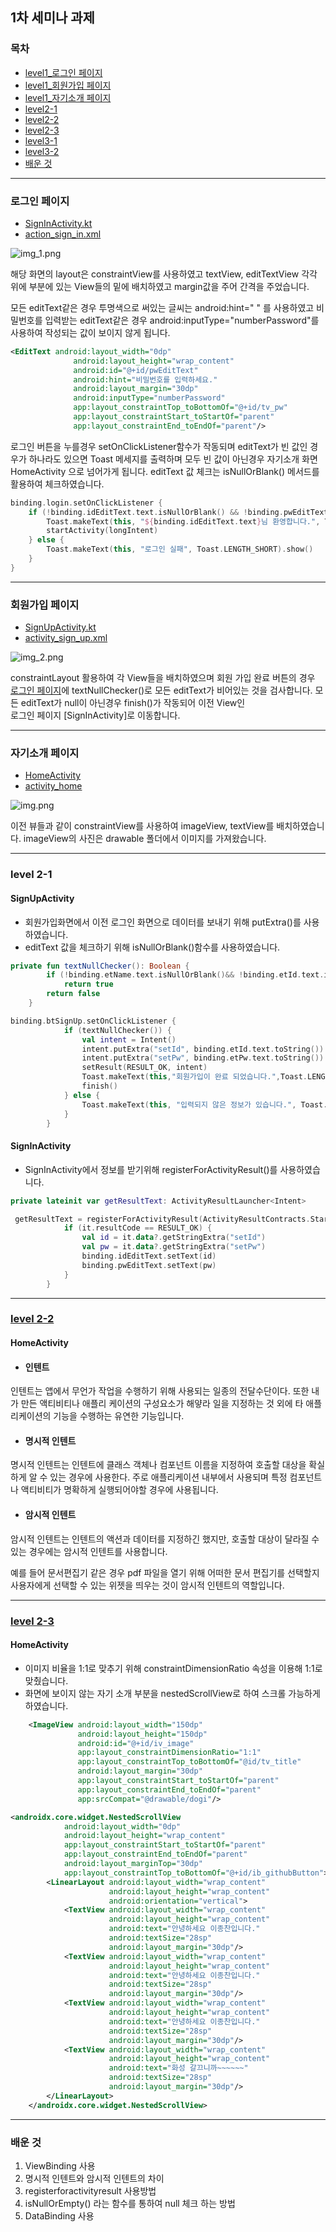 ## 1차 세미나 과제

### 목차

- [level1\_로그인 페이지](#로그인-페이지)
- [level1\_회원가입 페이지](#회원가입-페이지)
- [level1\_자기소개 페이지](#자기소개-페이지)
- [level2-1](#level-2-1)
- [level2-2](#level-2-2)
- [level2-3](#level-2-3)
- [level3-1](#level-3-1)
- [level3-2](#level-3-2)
- [배운 것](#배운-것)
---

### 로그인 페이지

- [SignInActivity.kt](https://github.com/29th-WE-SOPT-Android-Part/Android-Jongchan/blob/week1/app/src/main/java/com/example/sopt_week1/SignInActivity.kt)
- [action_sign_in.xml](https://github.com/29th-WE-SOPT-Android-Part/Android-Jongchan/blob/week1/app/src/main/res/layout/activity_sign_in.xml)

![img_1.png](img_1.png)

해당 화면의 layout은 constraintView를 사용하였고 textView, editTextView
각각 위에 부분에 있는 View들의 밑에 배치하였고 margin값을 주어 간격을 주었습니다.

모든 editText같은 경우 투명색으로 써있는 글씨는 android:hint=" " 를 사용하였고
비밀번호를 입력받는 editText같은 경우 android:inputType="numberPassword"를
사용하여 작성되는 값이 보이지 않게 됩니다.

```xml
<EditText android:layout_width="0dp"
              android:layout_height="wrap_content"
              android:id="@+id/pwEditText"
              android:hint="비밀번호를 입력하세요."
              android:layout_margin="30dp"
              android:inputType="numberPassword"
              app:layout_constraintTop_toBottomOf="@+id/tv_pw"
              app:layout_constraintStart_toStartOf="parent"
              app:layout_constraintEnd_toEndOf="parent"/>
```

로그인 버튼을 누를경우 setOnClickListener함수가 작동되며
editText가 빈 값인 경우가 하나라도 있으면 Toast 메세지를 출력하며
모두 빈 값이 아닌경우 자기소개 화면 HomeActivity 으로 넘어가게 됩니다.
editText 값 체크는 isNullOrBlank() 메서드를 활용하여 체크하였습니다.

```kotlin
binding.login.setOnClickListener {
    if (!binding.idEditText.text.isNullOrBlank() && !binding.pwEditText.text.isNullOrBlank()) {
        Toast.makeText(this, "${binding.idEditText.text}님 환영합니다.", Toast.LENGTH_SHORT).show()
        startActivity(longIntent)
    } else {
        Toast.makeText(this, "로그인 실패", Toast.LENGTH_SHORT).show()
    }
}
```

---

### 회원가입 페이지

- [SignUpActivity.kt](https://github.com/29th-WE-SOPT-Android-Part/Android-Jongchan/blob/week1/app/src/main/java/com/example/sopt_week1/SignUpActivity.kt)
- [activity_sign_up.xml](https://github.com/29th-WE-SOPT-Android-Part/Android-Jongchan/blob/week1/app/src/main/res/layout/activity_sign_up.xml)

![img_2.png](img_2.png)

constraintLayout 활용하여 각 View들을 배치하였으며 회원 가입 완료 버튼의 경우
[로그인 페이지]()에 textNullChecker()로 모든 editText가 비어있는 것을 검사합니다.
모든 editText가 null이 아닌경우 finish()가 작동되어 이전 View인  
로그인 페이지 [SignInActivity]로 이동합니다.

---

### 자기소개 페이지

- [HomeActivity](https://github.com/29th-WE-SOPT-Android-Part/Android-Jongchan/blob/week1/app/src/main/java/com/example/sopt_week1/HomeActivity.kt)
- [activity_home](https://github.com/29th-WE-SOPT-Android-Part/Android-Jongchan/blob/week1/app/src/main/res/layout/activity_home.xml)

![img.png](img.png)

이전 뷰들과 같이 constraintView를 사용하여 imageView, textView를 배치하였습니다.
imageView의 사진은 drawable 폴더에서 이미지를 가져왔습니다.

---

### level 2-1

#### SignUpActivity

- 회원가입화면에서 이전 로그인 화면으로 데이터를 보내기 위해 putExtra()를 사용하였습니다.
- editText 값을 체크하기 위해 isNullOrBlank()함수를 사용하였습니다.

```kotlin
private fun textNullChecker(): Boolean {
        if (!binding.etName.text.isNullOrBlank()&& !binding.etId.text.isNullOrBlank() && !binding.etPw.text.isNullOrBlank())
            return true
        return false
    }
```

```kotlin
binding.btSignUp.setOnClickListener {
            if (textNullChecker()) {
                val intent = Intent()
                intent.putExtra("setId", binding.etId.text.toString())
                intent.putExtra("setPw", binding.etPw.text.toString())
                setResult(RESULT_OK, intent)
                Toast.makeText(this,"회원가입이 완료 되었습니다.",Toast.LENGTH_SHORT).show()
                finish()
            } else {
                Toast.makeText(this, "입력되지 않은 정보가 있습니다.", Toast.LENGTH_SHORT).show()
            }
        }
```

#### SignInActivity

- SignInActivity에서 정보를 받기위해 registerForActivityResult()를 사용하였습니다.

```kotlin
private lateinit var getResultText: ActivityResultLauncher<Intent>
```

```kotlin
 getResultText = registerForActivityResult(ActivityResultContracts.StartActivityForResult()) {
            if (it.resultCode == RESULT_OK) {
                val id = it.data?.getStringExtra("setId")
                val pw = it.data?.getStringExtra("setPw")
                binding.idEditText.setText(id)
                binding.pwEditText.setText(pw)
            }
        }
```

---

### [level 2-2]()

#### HomeActivity

- #### 인텐트

인텐트는 앱에서 무언가 작업을 수행하기 위해 사용되는 일종의 전달수단이다. 또한 내가 만든 액티비티나
애플리 케이션의 구성요소가 해얗라 일을 지정하는 것 외에 타 애플리케이션의 기능을 수행하는 유연한 기능입니다.

- #### 명시적 인텐트

명시적 인텐트는 인텐트에 클래스 객체나 컴포넌트 이름을 지정하여 호출할 대상을 확실하게 알 수 있는 경우에 사용한다.
주로 애플리케이션 내부에서 사용되며 특정 컴포넌트나 액티비티가 명확하게 실행되어야할 경우에 사용됩니다.

- #### 암시적 인텐트

암시적 인텐트는 인텐트의 액션과 데이터를 지정하긴 했지만,
호출할 대상이 달라질 수 있는 경우에는 암시적 인텐트를 사용합니다.

예를 들어 문서편집기 같은 경우 pdf 파일을 열기 위해 어떠한 문서 편집기를 선택할지 사용자에게 선택할 수 있는
위젯을 띄우는 것이 암시적 인텐트의 역할입니다.

---

### [level 2-3]()

#### HomeActivity


- 이미지 비율을 1:1로 맞추기 위해 constraintDimensionRatio 속성을 이용해 1:1로 맞췄습니다.
- 화면에 보이지 않는 자기 소개 부분을 nestedScrollView로 하여 스크롤 가능하게 하였습니다.

```xml
    <ImageView android:layout_width="150dp"
               android:layout_height="150dp"
               android:id="@+id/iv_image"
               app:layout_constraintDimensionRatio="1:1"
               app:layout_constraintTop_toBottomOf="@id/tv_title"
               android:layout_margin="30dp"
               app:layout_constraintStart_toStartOf="parent"
               app:layout_constraintEnd_toEndOf="parent"
               app:srcCompat="@drawable/dogi"/>
```

```xml
<androidx.core.widget.NestedScrollView
            android:layout_width="0dp"
            android:layout_height="wrap_content"
            app:layout_constraintStart_toStartOf="parent"
            app:layout_constraintEnd_toEndOf="parent"
            android:layout_marginTop="30dp"
            app:layout_constraintTop_toBottomOf="@+id/ib_githubButton">
        <LinearLayout android:layout_width="wrap_content"
                      android:layout_height="wrap_content"
                      android:orientation="vertical">
            <TextView android:layout_width="wrap_content"
                      android:layout_height="wrap_content"
                      android:text="안녕하세요 이종찬입니다."
                      android:textSize="28sp"
                      android:layout_margin="30dp"/>
            <TextView android:layout_width="wrap_content"
                      android:layout_height="wrap_content"
                      android:text="안녕하세요 이종찬입니다."
                      android:textSize="28sp"
                      android:layout_margin="30dp"/>
            <TextView android:layout_width="wrap_content"
                      android:layout_height="wrap_content"
                      android:text="안녕하세요 이종찬입니다."
                      android:textSize="28sp"
                      android:layout_margin="30dp"/>
            <TextView android:layout_width="wrap_content"
                      android:layout_height="wrap_content"
                      android:text="화성 갈끄니까~~~~~~"
                      android:textSize="28sp"
                      android:layout_margin="30dp"/>
        </LinearLayout>
    </androidx.core.widget.NestedScrollView>
```

[comment]: <> (### [level 3-1]&#40;&#41;)

[comment]: <> (### [level 3-2]&#40;&#41;)

---

### 배운 것

1. ViewBinding 사용
2. 명시적 인텐트와 암시적 인텐트의 차이
3. registerforactivityresult 사용방법
4. isNullOrEmpty() 라는 함수를 통하여 null 체크 하는 방법
5. DataBinding 사용



